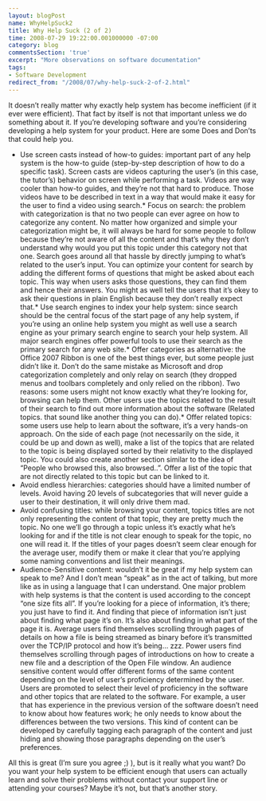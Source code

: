 ```yaml
---
layout: blogPost
name: WhyHelpSuck2
title: Why Help Suck (2 of 2)
time: 2008-07-29 19:22:00.001000000 -07:00
category: blog
commentsSection: 'true'
excerpt: "More observations on software documentation"
tags:
- Software Development
redirect_from: "/2008/07/why-help-suck-2-of-2.html"
---
```

It doesn’t really matter why exactly help system has become inefficient (if it ever were efficient). That fact by itself is not that important unless we do something about it. If you’re developing software and you’re considering developing a help system for your product. Here are some Does and Don’ts that could help you.

- Use screen casts instead of how-to guides: important part of any help system is the how-to guide (step-by-step description of how to do a specific task). Screen casts are videos capturing the user’s (in this case, the tutor’s) behavior on screen while performing a task. Videos are way cooler than how-to guides, and they’re not that hard to produce. Those videos have to be described in text in a way that would make it easy for the user to find a video using search.*   Focus on search: the problem with categorization is that no two people can ever agree on how to categorize any content. No matter how organized and simple your categorization might be, it will always be hard for some people to follow because they’re not aware of all the content and that’s why they don’t understand why would you put this topic under this category not that one. Search goes around all that hassle by directly jumping to what’s related to the user’s input. You can optimize your content for search by adding the different forms of questions that might be asked about each topic. This way when users asks those questions, they can find them and hence their answers. You might as well tell the users that it’s okey to ask their questions in plain English because they don’t really expect that.*   Use search engines to index your help system: since search should be the central focus of the start page of any help system, if you’re using an online help system you might as well use a search engine as your primary search engine to search your help system. All major search engines offer powerful tools to use their search as the primary search for any web site.*   Offer categories as alternative: the Office 2007 Ribbon is one of the best things ever, but some people just didn’t like it. Don’t do the same mistake as Microsoft and drop categorization completely and only relay on search (they dropped menus and toolbars completely and only relied on the ribbon). Two reasons: some users might not know exactly what they’re looking for, browsing can help them. Other users use the topics related to the result of their search to find out more information about the software (Related topics. that sound like another thing you can do).*   Offer related topics: some users use help to learn about the software, it’s a very hands-on approach. On the side of each page (not necessarily on the side, it could be up and down as well), make a list of the topics that are related to the topic is being displayed sorted by their relativity to the displayed topic. You could also create another section similar to the idea of “People who browsed this, also browsed..”. Offer a list of the topic that are not directly related to this topic but can be linked to it.
- Avoid endless hierarchies: categories should have a limited number of levels. Avoid having 20 levels of subcategories that will never guide a user to their destination, it will only drive them mad.
- Avoid confusing titles: while browsing your content, topics titles are not only representing the content of that topic, they are pretty much the topic. No one we’ll go through a topic unless it’s exactly what he’s looking for and if the title is not clear enough to speak for the topic, no one will read it. If the titles of your pages doesn’t seem clear enough for the average user, modify them or make it clear that you’re applying some naming conventions and list their meanings.
- Audience-Sensitive content: wouldn’t it be great if my help system can speak to me? And I don’t mean “speak” as in the act of talking, but more like as in using a language that I can understand. One major problem with help systems is that the content is used according to the concept “one size fits all”. If you’re looking for a piece of information, it’s there; you just have to find it. And finding that piece of information isn’t just about finding what page it’s on. It’s also about finding in what part of the page it is. Average users find themselves scrolling through pages of details on how a file is being streamed as binary before it’s transmitted over the TCP/IP protocol and how it’s being… zzz. Power users find themselves scrolling through pages of introductions on how to create a new file and a description of the Open File window. An audience sensitive content would offer different forms of the same content depending on the level of user’s proficiency determined by the user. Users are promoted to select their level of proficiency in the software and other topics that are related to the software. For example, a user that has experience in the previous version of the software doesn’t need to know about how features work; he only needs to know about the differences between the two versions. This kind of content can be developed by carefully tagging each paragraph of the content and just hiding and showing those paragraphs depending on the user’s preferences.  

All this is great (I’m sure you agree ;) ), but is it really what you want? Do you want your help system to be efficient enough that users can actually learn and solve their problems without contact your support line or attending your courses? Maybe it’s not, but that’s another story.
  